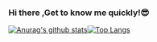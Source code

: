 ###                               Hi there ,Get to know me quickly!😎  

[![Anurag's github stats](https://github-readme-stats.vercel.app/api?username=Langwenchong&count_private=true&show_icons=true&theme=gotham&show_owner=true)](https://github.com/anuraghazra/github-readme-stats)[![Top Langs](https://github-readme-stats.vercel.app/api/top-langs/?username=Langwenchong&theme=gotham&layout=compact&height=194.8)](https://github.com/anuraghazra/github-readme-stats)

